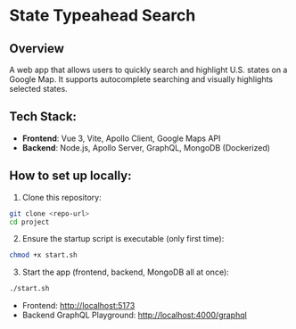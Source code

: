 # State Typeahead Search

## Overview
A web app that allows users to quickly search and highlight U.S. states on a Google Map. It supports autocomplete searching and visually highlights selected states.

## Tech Stack:
- **Frontend**: Vue 3, Vite, Apollo Client, Google Maps API
- **Backend**: Node.js, Apollo Server, GraphQL, MongoDB (Dockerized)

## How to set up locally:

1. Clone this repository:
```bash
git clone <repo-url>
cd project
```

2. Ensure the startup script is executable (only first time):
```bash
chmod +x start.sh
```

3. Start the app (frontend, backend, MongoDB all at once):
```bash
./start.sh
```

- Frontend: [http://localhost:5173](http://localhost:5173)
- Backend GraphQL Playground: [http://localhost:4000/graphql](http://localhost:4000/graphql)
